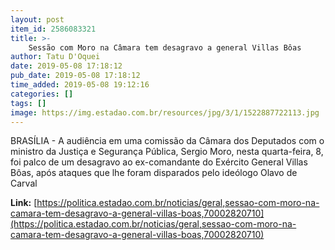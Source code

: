 ```yaml
---
layout: post
item_id: 2586083321
title: >-
    Sessão com Moro na Câmara tem desagravo a general Villas Bôas
author: Tatu D'Oquei
date: 2019-05-08 17:18:12
pub_date: 2019-05-08 17:18:12
time_added: 2019-05-08 19:12:16
categories: []
tags: []
image: https://img.estadao.com.br/resources/jpg/3/1/1522887722113.jpg
---
```


BRASÍLIA - A audiência em uma comissão da Câmara dos Deputados com o ministro da Justiça e Segurança Pública, Sergio Moro, nesta quarta-feira, 8, foi palco de um desagravo ao ex-comandante do Exército General Villas Bôas, após ataques que lhe foram disparados pelo ideólogo Olavo de Carval

**Link:** [https://politica.estadao.com.br/noticias/geral,sessao-com-moro-na-camara-tem-desagravo-a-general-villas-boas,70002820710](https://politica.estadao.com.br/noticias/geral,sessao-com-moro-na-camara-tem-desagravo-a-general-villas-boas,70002820710)

